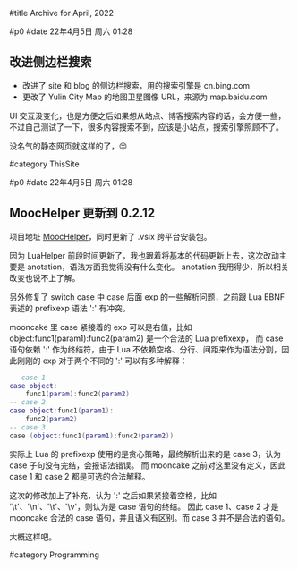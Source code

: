 #title Archive for April, 2022

#p0
#date 22年4月5日 周六 01:28

## 改进侧边栏搜索

- 改进了 site 和 blog 的侧边栏搜索，用的搜索引擎是 cn.bing.com
- 更改了 Yulin City Map 的地图卫星图像 URL，来源为 map.baidu.com

UI 交互没变化，也是方便之后如果想从站点、博客搜索内容的话，会方便一些，不过自己测试了一下，很多内容搜索不到，应该是小站点，搜索引擎照顾不了。

没名气的静态网页就这样的了，😌

#category ThisSite


#p0
#date 22年4月5日 周六 01:28

## MoocHelper 更新到 0.2.12

项目地址 [MoocHelper](https://github.com/lalawue/MoocHelper)，同时更新了 .vsix 跨平台安装包。

因为 LuaHelper 前段时间更新了，我也跟着将基本的代码更新上去，这次改动主要是 anotation，语法方面我觉得没有什么变化。
anotation 我用得少，所以相关改变也说不上了解。

另外修复了 switch case 中 case 后面 exp 的一些解析问题，之前跟 Lua EBNF 表述的 prefixexp 语法 ':' 有冲突。

mooncake 里 case 紧接着的 exp 可以是右值，比如 object:func1(param1):func2(param2) 是一个合法的 Lua prefixexp，
而 case 语句依赖 ':' 作为终结符，由于 Lua 不依赖空格、分行、间距来作为语法分割，因此刚刚的 exp 对于两个不同的 ':' 可以有多种解释：

```lua
-- case 1
case object:
    func1(param):func2(param2)
-- case 2
case object:func1(param1):
    func2(param2)
-- case 3
case (object:func1(param1):func2(param2))
```

实际上 Lua 的 prefixexp 使用的是贪心策略，最终解析出来的是 case 3，认为 case 子句没有完结，会报语法错误。
而 mooncake 之前对这里没有定义，因此 case 1 和 case 2 都是可选的合法解释。

这次的修改加上了补充，认为 ':' 之后如果紧接着空格，比如 '\t'、'\n'、'\t'、'\v'，则认为是 case 语句的终结。
因此 case 1、case 2 才是 mooncake 合法的 case 语句，并且语义有区别。而 case 3 并不是合法的语句。

大概这样吧。

#category Programming